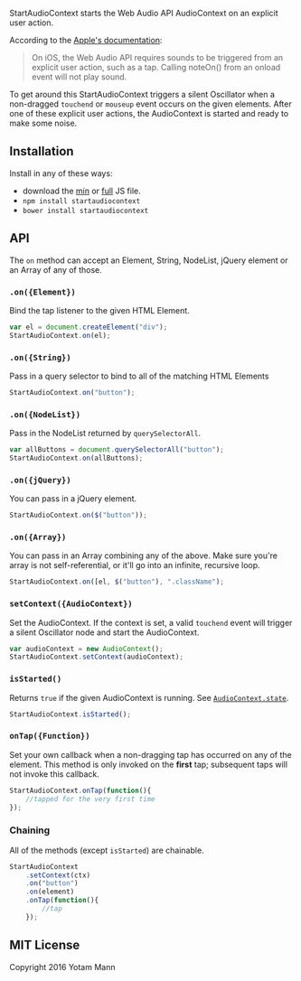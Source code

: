 StartAudioContext starts the Web Audio API AudioContext on an explicit user action. 

According to the [Apple's documentation](https://developer.apple.com/library/safari/documentation/AudioVideo/Conceptual/Using_HTML5_Audio_Video/PlayingandSynthesizingSounds/PlayingandSynthesizingSounds.html): 
> On iOS, the Web Audio API requires sounds to be triggered from an explicit user action, such as a tap. Calling noteOn() from an onload event will not play sound.

To get around this StartAudioContext triggers a silent Oscillator when a non-dragged `touchend` or `mouseup` event occurs on the given elements. After one of these explicit user actions, the AudioContext is started and ready to make some noise. 

## Installation

Install in any of these ways:

* download the [min]() or [full]() JS file. 
* `npm install startaudiocontext`
* `bower install startaudiocontext`

## API

The `on` method can accept an Element, String, NodeList, jQuery element or an Array of any of those.

### `.on({Element})`

Bind the tap listener to the given HTML Element. 

```javascript
var el = document.createElement("div");
StartAudioContext.on(el);
```
### `.on({String})`

Pass in a query selector to bind to all of the matching HTML Elements

```javascript
StartAudioContext.on("button");
```

### `.on({NodeList})`

Pass in the NodeList returned by `querySelectorAll`. 

```javascript
var allButtons = document.querySelectorAll("button");
StartAudioContext.on(allButtons);
```

### `.on({jQuery})`

You can pass in a jQuery element. 

```javascript
StartAudioContext.on($("button"));
```

### `.on({Array})`

You can pass in an Array combining any of the above. Make sure you're array is not self-referential, or it'll go into an infinite, recursive loop. 

```javascript
StartAudioContext.on([el, $("button"), ".className");
```

### `setContext({AudioContext})`

Set the AudioContext. If the context is set, a valid `touchend` event will trigger a silent Oscillator node and start the AudioContext. 

```javascript
var audioContext = new AudioContext();
StartAudioContext.setContext(audioContext);
```

### `isStarted()`

Returns `true` if the given AudioContext is running. See [`AudioContext.state`](https://developer.mozilla.org/en-US/docs/Web/API/AudioContext/state).

```javascript
StartAudioContext.isStarted();
```

### `onTap({Function})`

Set your own callback when a non-dragging tap has occurred on any of the element. This method is only invoked on the **first** tap; subsequent taps will not invoke this callback. 


```javascript
StartAudioContext.onTap(function(){
	//tapped for the very first time
});
```

### Chaining

All of the methods (except `isStarted`) are chainable. 

```javascript
StartAudioContext
	.setContext(ctx)
	.on("button")
	.on(element)
	.onTap(function(){
		//tap
	});
```

## MIT License

Copyright 2016 Yotam Mann